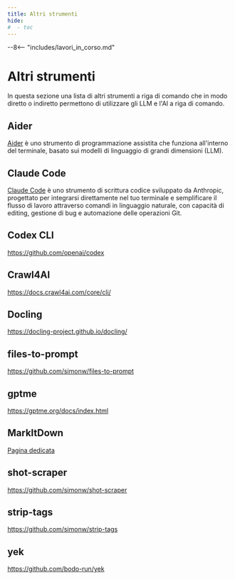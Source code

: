 ```yaml
---
title: Altri strumenti
hide:
#  - toc
---
```


--8<-- "includes/lavori_in_corso.md"

# Altri strumenti

In questa sezione una lista di altri strumenti a riga di comando che in modo diretto o indiretto permettono di utilizzare gli LLM e l'AI a riga di comando.

## Aider

[Aider](https://aider.chat/) è uno strumento di programmazione assistita che funziona all'interno del terminale, basato sui modelli di linguaggio di grandi dimensioni (LLM).

## Claude Code

[Claude Code](https://docs.anthropic.com/en/docs/claude-code/overview) è uno strumento di scrittura codice sviluppato da Anthropic, progettato per integrarsi direttamente nel tuo terminale e semplificare il flusso di lavoro attraverso comandi in linguaggio naturale, con capacità di editing, gestione di bug e automazione delle operazioni Git.

## Codex CLI

<https://github.com/openai/codex>

## Crawl4AI

<https://docs.crawl4ai.com/core/cli/>

## Docling

<https://docling-project.github.io/docling/>

## files-to-prompt

<https://github.com/simonw/files-to-prompt>

## gptme

<https://gptme.org/docs/index.html>

## MarkItDown

[Pagina dedicata](./markitdown.md)

## shot-scraper

<https://github.com/simonw/shot-scraper>

## strip-tags

<https://github.com/simonw/strip-tags>

## yek

<https://github.com/bodo-run/yek>
